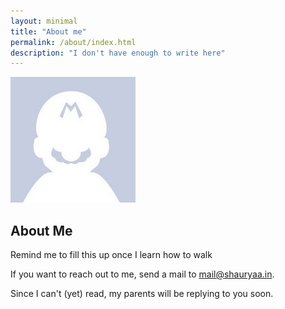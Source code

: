 ```yaml
---
layout: minimal
title: "About me"
permalink: /about/index.html
description: "I don't have enough to write here"
---
```


![](/assets/img/blog-author.jpg)

## About Me

Remind me to fill this up once I
learn how to walk

If you want to reach out to me, 
send a mail to <mail@shauryaa.in>.

Since I can't (yet) read, my parents
will be replying to you soon.